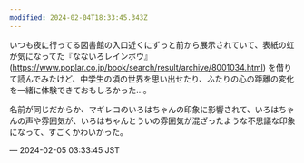 ```yaml
---
modified: 2024-02-04T18:33:45.343Z
---
```


<p>いつも夜に行ってる図書館の入口近くにずっと前から展示されていて、表紙の虹が気になってた『なないろレインボウ』(<a href="https://www.poplar.co.jp/book/search/result/archive/8001034.html" target="_blank" rel="nofollow noopener noreferrer" translate="no"><span class="invisible">https://www.</span><span class="ellipsis">poplar.co.jp/book/search/resul</span><span class="invisible">t/archive/8001034.html</span></a>) を借りて読んでみたけど、中学生の頃の世界を思い出せたり、ふたりの心の距離の変化を一緒に体験できておもしろかった…。</p><p>名前が同じだからか、マギレコのいろはちゃんの印象に影響されて、いろはちゃんの声や雰囲気が、いろはちゃんとういの雰囲気が混ざったような不思議な印象になって、すごくかわいかった。</p>

&mdash; 2024-02-05 03:33:45 JST

<!-- Original URL: https://mastodon.social/@sakuramochi0/111874646038043710-->
